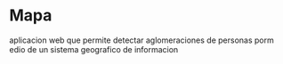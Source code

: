 # Mapa
aplicacion web que permite detectar aglomeraciones de personas porm edio de un sistema geografico de informacion
